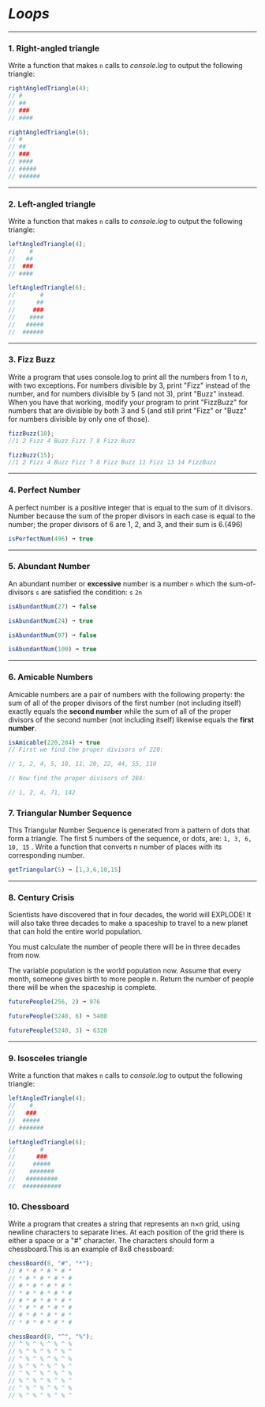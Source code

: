 # **_Loops_**

---

### 1. Right-angled triangle
Write a function that makes `n` calls to _console.log_ to output the following triangle:

```js
rightAngledTriangle(4);
// #
// ##
// ###
// ####

rightAngledTriangle(6);
// #
// ##
// ###
// ####
// #####
// ######
```

---

### 2. Left-angled triangle
Write a function that makes `n` calls to _console.log_ to output the following triangle:

```js
leftAngledTriangle(4);
//    #
//   ##
//  ###
// ####

leftAngledTriangle(6);
//       #
//      ##
//     ###
//    ####
//   #####
//  ######
```

---

### 3. Fizz Buzz
Write a program that uses console.log to print all the numbers from 1 to _n_, with two exceptions. For numbers divisible by 3, print "Fizz" instead of the number, and for numbers divisible by 5 (and not 3), print "Buzz" instead. When you have that working, modify your program to print "FizzBuzz" for numbers that are divisible by both 3 and 5 (and still print "Fizz" or "Buzz" for numbers divisible by only one of those).

```js
fizzBuzz(10);
//1 2 Fizz 4 Buzz Fizz 7 8 Fizz Buzz

fizzBuzz(15);
//1 2 Fizz 4 Buzz Fizz 7 8 Fizz Buzz 11 Fizz 13 14 FizzBuzz
```

---

### 4. Perfect Number
A perfect number is a positive integer that is equal to the sum of it divisors. Number because the sum of the proper divisors in each case is equal to the number; the proper divisors of 6 are 1, 2, and 3, and their sum is 6.(496)
```js
isPerfectNum(496) ➞ true
```

---

### 5. Abundant Number 
An abundant number or **excessive** number is a number `n`  which the sum-of-divisors `s` are satisfied the condition: `s` `2n`

```js
isAbundantNum(27) ➞ false

isAbundantNum(24) ➞ true

isAbundantNum(97) ➞ false

isAbundantNum(100) ➞ true

```

---

### 6. Amicable Numbers

Amicable numbers are a pair of numbers with the following property: the sum of all of the proper divisors of the first number (not including itself) exactly equals the **second number** while the sum of all of the proper divisors of the second number (not including itself) likewise equals the **first number**.
```js
isAmicable(220,284) ➞ true
// First we find the proper divisors of 220:

// 1, 2, 4, 5, 10, 11, 20, 22, 44, 55, 110

// Now find the proper divisors of 284:

// 1, 2, 4, 71, 142
```

### 7. Triangular Number Sequence

This Triangular Number Sequence is generated from a pattern of dots that form a triangle. The first 5 numbers of the sequence, or dots, are: `1, 3, 6, 10, 15` . Write a function that converts n number of places with its corresponding number.

```js
getTriangular(5) ➞ [1,3,6,10,15]

```

---

### 8. Century Crisis
Scientists have discovered that in four decades, the world will EXPLODE! It will also take three decades to make a spaceship to travel to a new planet that can hold the entire world population.
  
You must calculate the number of people there will be in three decades from now.
  
The variable population is the world population now.
Assume that every month, someone gives birth to more people n.
Return the number of people there will be when the spaceship is complete.

```js
futurePeople(256, 2) ➞ 976

futurePeople(3248, 6) ➞ 5408

futurePeople(5240, 3) ➞ 6320
```

---



### 9. Isosceles triangle
Write a function that makes `n` calls to _console.log_ to output the following triangle:

```js
leftAngledTriangle(4);
//    #
//   ###
//  #####
// #######

leftAngledTriangle(6);
//       #
//      ###
//     #####
//    #######
//   #########
//  ###########
```

### 10. Chessboard
Write a program that creates a string that represents an n×n grid, using newline characters to separate lines. At each position of the grid there is either a space or a "#" character. The characters should form a chessboard.This is an example of 8x8 chessboard:

```js
chessBoard(8, "#", "*");
// # * # * # * # *
// * # * # * # * #
// # * # * # * # *
// * # * # * # * #
// # * # * # * # *
// * # * # * # * #
// # * # * # * # *
// * # * # * # * #

chessBoard(8, "^", "%");
// ^ % ^ % ^ % ^ %
// % ^ % ^ % ^ % ^
// ^ % ^ % ^ % ^ %
// % ^ % ^ % ^ % ^
// ^ % ^ % ^ % ^ %
// % ^ % ^ % ^ % ^
// ^ % ^ % ^ % ^ %
// % ^ % ^ % ^ % ^
```
